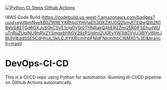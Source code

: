[![Python CI Steps Github Actions](https://github.com/FahadMalik36/DevOps-CI-CD/actions/workflows/main.yml/badge.svg)](https://github.com/FahadMalik36/DevOps-CI-CD/actions/workflows/main.yml)

!AWS Code Build (https://codebuild.us-west-1.amazonaws.com/badges?uuid=eyJlbmNyeXB0ZWREYXRhIjoiYmVjaEh3OXZXUGQ2bmJtTEQwQld2N1BvVS82TGd6OXJuS0hCSVE1clg0VSt0THNRakQ4bER2ZmQ5R0lFSEhudWJuTnRuZUplNU9hRVZYSmgxbHh0V29zPSIsIml2UGFyYW1ldGVyU3BlYyI6ImJBUlVlbzdSSE5CdHhUL3kiLCJtYXRlcmlhbFNldFNlcmlhbCI6MX0%3D&branch=main)

# DevOps-CI-CD
This is a CI/CD repo using Python for automation.
Running th CI/CD pipeline on GitHub Actions automatically.



